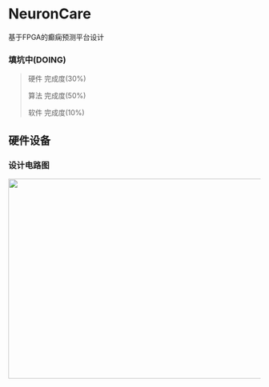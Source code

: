 # NeuronCare
基于FPGA的癫痫预测平台设计

### 填坑中(DOING)

>硬件
> 完成度(30%)
>
>算法
> 完成度(50%)
>
>软件
> 完成度(10%)

## 硬件设备
### 设计电路图
<div align=center><img width="600" height="400" src="http://ol7p21r3m.bkt.clouddn.com/CircuitBCI.png"/></div>